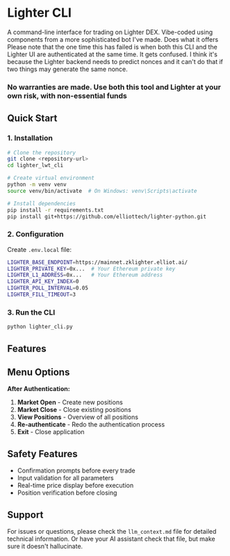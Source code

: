 # Lighter CLI

A command-line interface for trading on Lighter DEX. Vibe-coded using components from a more sophisticated bot I've made. Does what it offers
Please note that the one time this has failed is when both this CLI and the Lighter UI are authenticated at the same time. It gets confused. I think it's because the Lighter backend needs to predict nonces and it can't do that if two things may generate the same nonce.

### No warranties are made. Use both this tool and Lighter at your own risk, with non-essential funds

## Quick Start

### 1. Installation

```bash
# Clone the repository
git clone <repository-url>
cd lighter_lwt_cli

# Create virtual environment
python -m venv venv
source venv/bin/activate  # On Windows: venv\Scripts\activate

# Install dependencies
pip install -r requirements.txt
pip install git+https://github.com/elliottech/lighter-python.git
```

### 2. Configuration

Create `.env.local` file:
```bash
LIGHTER_BASE_ENDPOINT=https://mainnet.zklighter.elliot.ai/
LIGHTER_PRIVATE_KEY=0x...  # Your Ethereum private key
LIGHTER_L1_ADDRESS=0x...   # Your Ethereum address
LIGHTER_API_KEY_INDEX=0
LIGHTER_POLL_INTERVAL=0.05
LIGHTER_FILL_TIMEOUT=3
```

### 3. Run the CLI

```bash
python lighter_cli.py
```

## Features

## Menu Options

**After Authentication:**
1. **Market Open** - Create new positions
2. **Market Close** - Close existing positions  
3. **View Positions** - Overview of all positions
4. **Re-authenticate** - Redo the authentication process
5. **Exit** - Close application

## Safety Features

- Confirmation prompts before every trade
- Input validation for all parameters
- Real-time price display before execution
- Position verification before closing

## Support

For issues or questions, please check the `llm_context.md` file for detailed technical information. Or have your AI assistant check that file, but make sure it doesn't hallucinate.


